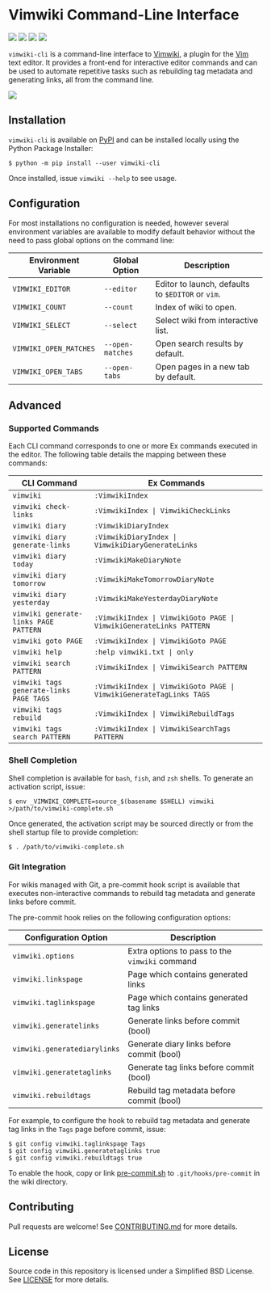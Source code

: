 # Vimwiki Command-Line Interface

[![](https://github.com/sstallion/vimwiki-cli/actions/workflows/ci.yml/badge.svg?branch=master)][1]
[![](https://img.shields.io/pypi/v/vimwiki-cli)][2]
[![](https://img.shields.io/pypi/pyversions/vimwiki-cli)][2]
[![](https://img.shields.io/github/license/sstallion/vimwiki-cli)][LICENSE]

`vimwiki-cli` is a command-line interface to [Vimwiki][3], a plugin for the
[Vim][4] text editor. It provides a front-end for interactive editor commands
and can be used to automate repetitive tasks such as rebuilding tag metadata and
generating links, all from the command line.

[![](https://asciinema.org/a/413921.svg)](https://asciinema.org/a/413921?autoplay=1)

## Installation

`vimwiki-cli` is available on [PyPI][2] and can be installed locally using the
Python Package Installer:

    $ python -m pip install --user vimwiki-cli

Once installed, issue `vimwiki --help` to see usage.

## Configuration

For most installations no configuration is needed, however several environment
variables are available to modify default behavior without the need to pass
global options on the command line:

| Environment Variable   | Global Option    | Description                                       |
|------------------------|------------------|---------------------------------------------------|
| `VIMWIKI_EDITOR`       | `--editor`       | Editor to launch, defaults to `$EDITOR` or `vim`. |
| `VIMWIKI_COUNT`        | `--count`        | Index of wiki to open.                            |
| `VIMWIKI_SELECT`       | `--select`       | Select wiki from interactive list.                |
| `VIMWIKI_OPEN_MATCHES` | `--open-matches` | Open search results by default.                   |
| `VIMWIKI_OPEN_TABS`    | `--open-tabs`    | Open pages in a new tab by default.               |

## Advanced

### Supported Commands

Each CLI command corresponds to one or more Ex commands executed in the editor.
The following table details the mapping between these commands:

| CLI Command                             | Ex Commands                                                         |
|-----------------------------------------|---------------------------------------------------------------------|
| `vimwiki`                               | `:VimwikiIndex`                                                     |
| `vimwiki check-links`                   | `:VimwikiIndex \| VimwikiCheckLinks`                                |
| `vimwiki diary`                         | `:VimwikiDiaryIndex`                                                |
| `vimwiki diary generate-links`          | `:VimwikiDiaryIndex \| VimwikiDiaryGenerateLinks`                   |
| `vimwiki diary today`                   | `:VimwikiMakeDiaryNote`                                             |
| `vimwiki diary tomorrow`                | `:VimwikiMakeTomorrowDiaryNote`                                     |
| `vimwiki diary yesterday`               | `:VimwikiMakeYesterdayDiaryNote`                                    |
| `vimwiki generate-links PAGE PATTERN`   | `:VimwikiIndex \| VimwikiGoto PAGE \| VimwikiGenerateLinks PATTERN` |
| `vimwiki goto PAGE`                     | `:VimwikiIndex \| VimwikiGoto PAGE`                                 |
| `vimwiki help`                          | `:help vimwiki.txt \| only`                                         |
| `vimwiki search PATTERN`                | `:VimwikiIndex \| VimwikiSearch PATTERN`                            |
| `vimwiki tags generate-links PAGE TAGS` | `:VimwikiIndex \| VimwikiGoto PAGE \| VimwikiGenerateTagLinks TAGS` |
| `vimwiki tags rebuild`                  | `:VimwikiIndex \| VimwikiRebuildTags`                               |
| `vimwiki tags search PATTERN`           | `:VimwikiIndex \| VimwikiSearchTags PATTERN`                        |

### Shell Completion

Shell completion is available for `bash`, `fish`, and `zsh` shells. To generate
an activation script, issue:

    $ env _VIMWIKI_COMPLETE=source_$(basename $SHELL) vimwiki >/path/to/vimwiki-complete.sh

Once generated, the activation script may be sourced directly or from the shell
startup file to provide completion:

    $ . /path/to/vimwiki-complete.sh

### Git Integration

For wikis managed with Git, a pre-commit hook script is available that executes
non-interactive commands to rebuild tag metadata and generate links before
commit.

The pre-commit hook relies on the following configuration options:

| Configuration Option         | Description                                    |
|------------------------------|------------------------------------------------|
| `vimwiki.options`            | Extra options to pass to the `vimwiki` command |
| `vimwiki.linkspage`          | Page which contains generated links            |
| `vimwiki.taglinkspage`       | Page which contains generated tag links        |
| `vimwiki.generatelinks`      | Generate links before commit (bool)            |
| `vimwiki.generatediarylinks` | Generate diary links before commit (bool)      |
| `vimwiki.generatetaglinks`   | Generate tag links before commit (bool)        |
| `vimwiki.rebuildtags`        | Rebuild tag metadata before commit (bool)      |

For example, to configure the hook to rebuild tag metadata and generate tag
links in the `Tags` page before commit, issue:

    $ git config vimwiki.taglinkspage Tags
    $ git config vimwiki.generatetaglinks true
    $ git config vimwiki.rebuildtags true

To enable the hook, copy or link [pre-commit.sh] to `.git/hooks/pre-commit` in
the wiki directory.

## Contributing

Pull requests are welcome! See [CONTRIBUTING.md] for more details.

## License

Source code in this repository is licensed under a Simplified BSD License. See
[LICENSE] for more details.

[1]: https://github.com/sstallion/vimwiki-cli/actions/workflows/ci.yml
[2]: https://pypi.org/project/vimwiki-cli/
[3]: https://vimwiki.github.io/
[4]: https://www.vim.org/

[CONTRIBUTING.md]: CONTRIBUTING.md
[LICENSE]: LICENSE
[pre-commit.sh]: scripts/pre-commit.sh
